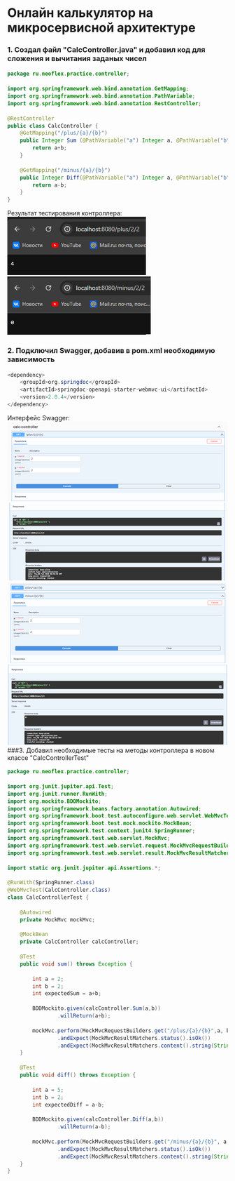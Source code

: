 # Онлайн калькулятор на микросервисной архитектуре
### 1. Создал файл "CalcController.java" и добавил код для сложения и вычитания заданых чисел  
```java
package ru.neoflex.practice.controller;

import org.springframework.web.bind.annotation.GetMapping;
import org.springframework.web.bind.annotation.PathVariable;
import org.springframework.web.bind.annotation.RestController;

@RestController
public class CalcController {
    @GetMapping("/plus/{a}/{b}")
    public Integer Sum (@PathVariable("a") Integer a, @PathVariable("b") Integer b){
        return a+b;
    }

    @GetMapping("/minus/{a}/{b}")
    public Integer Diff(@PathVariable("a") Integer a, @PathVariable("b") Integer b){
        return a-b;
    }
}
```
Результат тестирования контроллера:  
![Тестирование суммы](https://github.com/MatveyBashirov/Calculator/blob/main/images/test1.png?raw=true, "Тестирование суммы")
![Тестирование разности](https://github.com/MatveyBashirov/Calculator/blob/main/images/test2.png?raw=true, "Тестирование разности")
### 2. Подключил Swagger, добавив в pom.xml необходимую зависимость
```java
<dependency>
    <groupId>org.springdoc</groupId>
    <artifactId>springdoc-openapi-starter-webmvc-ui</artifactId>
    <version>2.0.4</version>
</dependency>
```
Интерфейс Swagger:  
![Контроллер суммы Рис.1](https://github.com/MatveyBashirov/Calculator/blob/main/images/swagger1.png?raw=true, "Контроллер суммы Рис.1")
![Контроллер суммы Рис.2](https://github.com/MatveyBashirov/Calculator/blob/main/images/swagger2.png?raw=true, "Контроллер суммы Рис.2")
![Контроллер разности Рис.1](https://github.com/MatveyBashirov/Calculator/blob/main/images/swagger3.png?raw=true, "Контроллер разности Рис.1")
![Контроллер разности Рис.2](https://github.com/MatveyBashirov/Calculator/blob/main/images/swagger4.png?raw=true, "Контроллер разности Рис.2")  
###3. Добавил необходимые тесты на методы контроллера в новом классе "CalcControllerTest"  
```java
package ru.neoflex.practice.controller;

import org.junit.jupiter.api.Test;
import org.junit.runner.RunWith;
import org.mockito.BDDMockito;
import org.springframework.beans.factory.annotation.Autowired;
import org.springframework.boot.test.autoconfigure.web.servlet.WebMvcTest;
import org.springframework.boot.test.mock.mockito.MockBean;
import org.springframework.test.context.junit4.SpringRunner;
import org.springframework.test.web.servlet.MockMvc;
import org.springframework.test.web.servlet.request.MockMvcRequestBuilders;
import org.springframework.test.web.servlet.result.MockMvcResultMatchers;

import static org.junit.jupiter.api.Assertions.*;

@RunWith(SpringRunner.class)
@WebMvcTest(CalcController.class)
class CalcControllerTest {

    @Autowired
    private MockMvc mockMvc;

    @MockBean
    private CalcController calcController;

    @Test
    public void sum() throws Exception {

        int a = 2;
        int b = 2;
        int expectedSum = a+b;

        BDDMockito.given(calcController.Sum(a,b))
                .willReturn(a+b);

        mockMvc.perform(MockMvcRequestBuilders.get("/plus/{a}/{b}",a, b))
                .andExpect(MockMvcResultMatchers.status().isOk())
                .andExpect(MockMvcResultMatchers.content().string(String.valueOf(expectedSum)));
    }

    @Test
    public void diff() throws Exception {

        int a = 5;
        int b = 2;
        int expectedDiff = a-b;

        BDDMockito.given(calcController.Diff(a,b))
                .willReturn(a-b);

        mockMvc.perform(MockMvcRequestBuilders.get("/minus/{a}/{b}", a, b))
                .andExpect(MockMvcResultMatchers.status().isOk())
                .andExpect(MockMvcResultMatchers.content().string(String.valueOf(expectedDiff)));
    }
}
```
